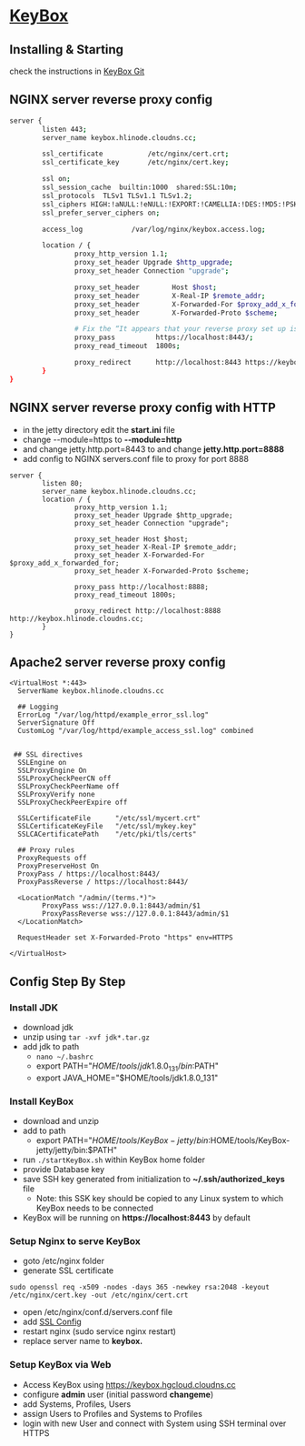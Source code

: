 # [KeyBox](http://sshkeybox.com/)

## Installing & Starting
check the instructions in [KeyBox Git](https://github.com/skavanagh/KeyBox#keybox)

## NGINX server reverse proxy config
```bash
server {
		listen 443;
		server_name keybox.hlinode.cloudns.cc;

		ssl_certificate           /etc/nginx/cert.crt;
		ssl_certificate_key       /etc/nginx/cert.key;

		ssl on;
		ssl_session_cache  builtin:1000  shared:SSL:10m;
		ssl_protocols  TLSv1 TLSv1.1 TLSv1.2;
		ssl_ciphers HIGH:!aNULL:!eNULL:!EXPORT:!CAMELLIA:!DES:!MD5:!PSK:!RC4;
		ssl_prefer_server_ciphers on;

		access_log            /var/log/nginx/keybox.access.log;

		location / {
				proxy_http_version 1.1;
				proxy_set_header Upgrade $http_upgrade;
				proxy_set_header Connection "upgrade";

				proxy_set_header        Host $host;
				proxy_set_header        X-Real-IP $remote_addr;
				proxy_set_header        X-Forwarded-For $proxy_add_x_forwarded_for;
				proxy_set_header        X-Forwarded-Proto $scheme;

				# Fix the “It appears that your reverse proxy set up is broken" error.
				proxy_pass          https://localhost:8443/;
				proxy_read_timeout  1800s;

				proxy_redirect      http://localhost:8443 https://keybox.hlinode.cloudns.cc;
		}
}
```
## NGINX server reverse proxy config with HTTP
* in the jetty directory edit the **start.ini** file
* change --module=https to **--module=http**
* and change jetty.http.port=8443 to and change **jetty.http.port=8888**
* add config to NGINX servers.conf file to proxy for port 8888
```
server {                                                                                         
        listen 80;                                                                               
        server_name keybox.hlinode.cloudns.cc;                                                   
        location / {                                                                             
                proxy_http_version 1.1;                                                          
                proxy_set_header Upgrade $http_upgrade;                                          
                proxy_set_header Connection "upgrade";                                           
                                                                                                 
                proxy_set_header Host $host;                                                     
                proxy_set_header X-Real-IP $remote_addr;                                         
                proxy_set_header X-Forwarded-For $proxy_add_x_forwarded_for;                     
                proxy_set_header X-Forwarded-Proto $scheme;                                      
                                                                                                 
                proxy_pass http://localhost:8888;                                                
                proxy_read_timeout 1800s;                                                        
                                                                                                 
                proxy_redirect http://localhost:8888 http://keybox.hlinode.cloudns.cc;           
        }                                                                                        
}            
```

## Apache2 server reverse proxy config
```
<VirtualHost *:443>
  ServerName keybox.hlinode.cloudns.cc

  ## Logging
  ErrorLog "/var/log/httpd/example_error_ssl.log"
  ServerSignature Off
  CustomLog "/var/log/httpd/example_access_ssl.log" combined    


 ## SSL directives
  SSLEngine on
  SSLProxyEngine On
  SSLProxyCheckPeerCN off
  SSLProxyCheckPeerName off
  SSLProxyVerify none
  SSLProxyCheckPeerExpire off    

  SSLCertificateFile      "/etc/ssl/mycert.crt"
  SSLCertificateKeyFile   "/etc/ssl/mykey.key"
  SSLCACertificatePath    "/etc/pki/tls/certs"    

  ## Proxy rules
  ProxyRequests off
  ProxyPreserveHost On
  ProxyPass / https://localhost:8443/
  ProxyPassReverse / https://localhost:8443/    

  <LocationMatch "/admin/(terms.*)">
        ProxyPass wss://127.0.0.1:8443/admin/$1
        ProxyPassReverse wss://127.0.0.1:8443/admin/$1
  </LocationMatch>    

  RequestHeader set X-Forwarded-Proto "https" env=HTTPS    

</VirtualHost>
```

## Config Step By Step

### Install JDK
* download jdk
* unzip using ```tar -xvf jdk*.tar.gz```
* add jdk to path
  * ```nano ~/.bashrc```
  * export PATH="$HOME/tools/jdk1.8.0_131/bin:$PATH"
  * export JAVA_HOME="$HOME/tools/jdk1.8.0_131"

### Install KeyBox
* download and unzip
* add to path
  * export PATH="$HOME/tools/KeyBox-jetty/bin:$HOME/tools/KeyBox-jetty/jetty/bin:$PATH"
* run ```./startKeyBox.sh``` within KeyBox home folder
* provide Database key
* save SSH key generated from initialization to **~/.ssh/authorized_keys** file
  * Note: this SSK key should be copied to any Linux system to which KeyBox needs to be connected
* KeyBox will be running on **https://localhost:8443** by default

### Setup Nginx to serve KeyBox
* goto /etc/nginx folder
* generate SSL certificate
```
sudo openssl req -x509 -nodes -days 365 -newkey rsa:2048 -keyout /etc/nginx/cert.key -out /etc/nginx/cert.crt
```
* open /etc/nginx/conf.d/servers.conf file
* add [SSL Config](https://github.com/hareeshbabu82ns/docs/blob/master/nginx.md#server-with-ssl-https-and-ssh-tunnel-ex-keybox)
* restart nginx (sudo service nginx restart)
* replace server name to **keybox.<domain>**

### Setup KeyBox via Web
* Access KeyBox using https://keybox.hgcloud.cloudns.cc
* configure **admin** user (initial password **changeme**)
* add Systems, Profiles, Users
* assign Users to Profiles and Systems to Profiles
* login with new User and connect with System using SSH terminal over HTTPS
